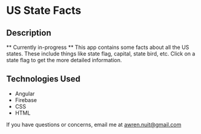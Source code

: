 # US State Facts

## Description

** Currently in-progress **
This app contains some facts about all the US states. These include things like state flag, capital, state bird, etc. Click on a state flag to get the more detailed information.

## Technologies Used

- Angular
- Firebase
- CSS
- HTML

If you have questions or concerns, email me at awren.nuit@gmail.com